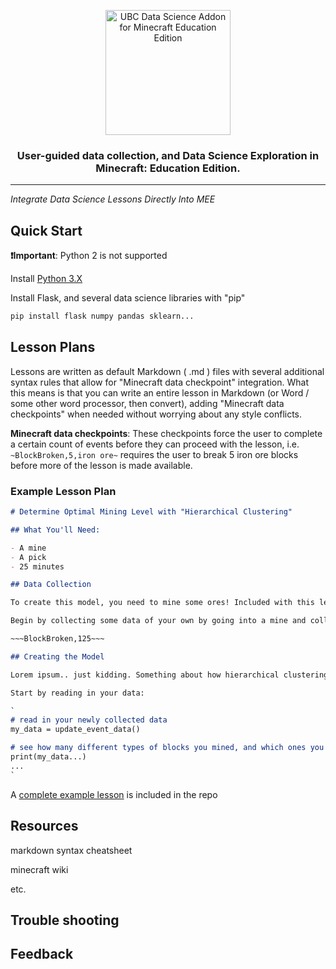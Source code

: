 <p align="center">
  <a href="https://github.com/ctakasakaubc/Minecraft_A-Minecraft_AI_Capstone">
    <img alt="UBC Data Science Addon for Minecraft Education Edition" src="https://education.minecraft.net/wp-content/uploads/title_slide_2.jpg" height="200" />
  </a>
  <h3 align="center">User-guided data collection, and Data Science Exploration in Minecraft: Education Edition.</h3>
</p>

---

_Integrate Data Science Lessons Directly Into MEE_

## Quick Start

**❗️Important**: Python 2 is not supported

Install [Python 3.X](https://www.python.org/downloads/)

Install Flask, and several data science libraries with "pip"
```bash
pip install flask numpy pandas sklearn...
```

## Lesson Plans

Lessons are written as default Markdown ( .md ) files with several additional syntax rules that allow for "Minecraft data checkpoint" integration. What this means is that you can write an entire lesson in Markdown (or Word / some other word processor, then convert), adding "Minecraft data checkpoints" when needed without worrying about any style conflicts.

__Minecraft data checkpoints__: These checkpoints force the user to complete a certain count of events before they can proceed with the lesson, i.e. `~BlockBroken,5,iron ore~` requires the user to break 5 iron ore blocks before more of the lesson is made available.

### Example Lesson Plan

```markdown
# Determine Optimal Mining Level with "Hierarchical Clustering"

## What You'll Need:

- A mine
- A pick
- 25 minutes

## Data Collection

To create this model, you need to mine some ores! Included with this lesson is some mining data collected by fellow Steves from around the world!

Begin by collecting some data of your own by going into a mine and collecting some coal, iron, gold, and redstone! If you can, mine yourself some diamonds too!

~~~BlockBroken,125~~~

## Creating the Model

Lorem ipsum.. just kidding. Something about how hierarchical clustering is like a tree. It helps visualize how different or similar data is and how we should separate it into groups. This model will tell us exactly how it tells the ores apart (other than by name) so we can then use that logic in-game!

Start by reading in your data:

`
# read in your newly collected data
my_data = update_event_data()

# see how many different types of blocks you mined, and which ones you want to keep
print(my_data...)
...
`
```

A [complete example lesson](lessons/example_lesson/) is included in the repo

## Resources

markdown syntax cheatsheet

minecraft wiki

etc.

## Trouble shooting

## Feedback
